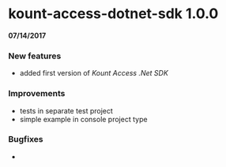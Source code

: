kount-access-dotnet-sdk 1.0.0
===========================
**07/14/2017**

### New features
* added first version of *Kount Access .Net SDK*

### Improvements
* tests in separate test project
* simple example in console project type

### Bugfixes
-

